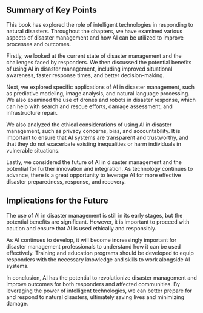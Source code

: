 
Summary of Key Points
---------------------

This book has explored the role of intelligent technologies in responding to natural disasters. Throughout the chapters, we have examined various aspects of disaster management and how AI can be utilized to improve processes and outcomes.

Firstly, we looked at the current state of disaster management and the challenges faced by responders. We then discussed the potential benefits of using AI in disaster management, including improved situational awareness, faster response times, and better decision-making.

Next, we explored specific applications of AI in disaster management, such as predictive modeling, image analysis, and natural language processing. We also examined the use of drones and robots in disaster response, which can help with search and rescue efforts, damage assessment, and infrastructure repair.

We also analyzed the ethical considerations of using AI in disaster management, such as privacy concerns, bias, and accountability. It is important to ensure that AI systems are transparent and trustworthy, and that they do not exacerbate existing inequalities or harm individuals in vulnerable situations.

Lastly, we considered the future of AI in disaster management and the potential for further innovation and integration. As technology continues to advance, there is a great opportunity to leverage AI for more effective disaster preparedness, response, and recovery.

Implications for the Future
---------------------------

The use of AI in disaster management is still in its early stages, but the potential benefits are significant. However, it is important to proceed with caution and ensure that AI is used ethically and responsibly.

As AI continues to develop, it will become increasingly important for disaster management professionals to understand how it can be used effectively. Training and education programs should be developed to equip responders with the necessary knowledge and skills to work alongside AI systems.

In conclusion, AI has the potential to revolutionize disaster management and improve outcomes for both responders and affected communities. By leveraging the power of intelligent technologies, we can better prepare for and respond to natural disasters, ultimately saving lives and minimizing damage.
